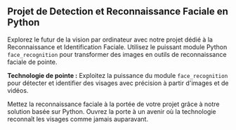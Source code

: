 ## Projet de Detection et Reconnaissance Faciale en Python

Explorez le futur de la vision par ordinateur avec notre projet dédié à la Reconnaissance et Identification Faciale. Utilisez le puissant module Python `face_recognition` pour transformer des images en outils de reconnaissance faciale de pointe.

**Technologie de pointe :** Exploitez la puissance du module `face_recognition` pour détecter et identifier des visages avec précision à partir d'images et de vidéos.

Mettez la reconnaissance faciale à la portée de votre projet grâce à notre solution basée sur Python. Ouvrez la porte à un avenir où la technologie reconnaît les visages comme jamais auparavant.
